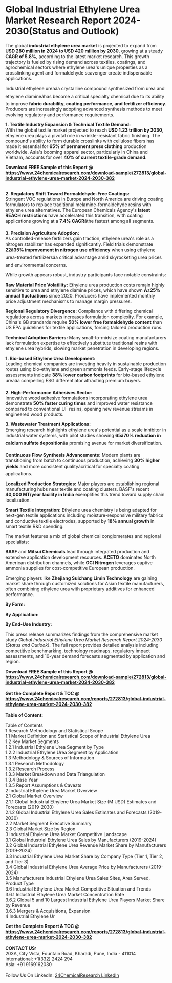 <h1>Global Industrial Ethylene Urea Market Research Report 2024-2030(Status and Outlook)</h1><p>The global <strong>industrial ethylene urea market</strong> is projected to expand from <strong>USD 280 million in 2024 to USD 420 million by 2030</strong>, growing at a steady <strong>CAGR of 5.8%</strong>, according to the latest market research. This growth trajectory is fueled by rising demand across textiles, coatings, and agrochemical sectors where ethylene urea's unique properties as a crosslinking agent and formaldehyde scavenger create indispensable applications.</p><p>Industrial ethylene ureaâa crystalline compound synthesized from urea and ethylene diamineâhas become a critical specialty chemical due to its ability to improve <strong>fabric durability, coating performance, and fertilizer efficiency</strong>. Producers are increasingly adopting advanced synthesis methods to meet evolving regulatory and performance requirements.</p><p><strong>1. Textile Industry Expansion &amp; Technical Textile Demand:</strong><br>
With the global textile market projected to reach <strong>USD 1.23 trillion by 2030</strong>, ethylene urea plays a pivotal role in wrinkle-resistant fabric finishing. The compound's ability to form durable crosslinks with cellulose fibers has made it essential for <strong>65% of permanent press clothing</strong> production worldwide. Asia's booming apparel sector, particularly in China and Vietnam, accounts for over <strong>40% of current textile-grade demand</strong>.</p><div><b>Download FREE Sample of this Report @ 
            <a href="https://www.24chemicalresearch.com/download-sample/272813/global-industrial-ethylene-urea-market-2024-2030-382">
            https://www.24chemicalresearch.com/download-sample/272813/global-industrial-ethylene-urea-market-2024-2030-382</a></b></div><br><p><strong>2. Regulatory Shift Toward Formaldehyde-Free Coatings:</strong><br>
Stringent VOC regulations in Europe and North America are driving coating formulators to replace traditional melamine-formaldehyde resins with ethylene urea alternatives. The European Chemicals Agency's <strong>latest REACH restrictions</strong> have accelerated this transition, with coating applications growing at a <strong>7.4% CAGR</strong>âthe fastest among all segments.</p><p><strong>3. Precision Agriculture Adoption:</strong><br>
As controlled-release fertilizers gain traction, ethylene urea's role as a nitrogen stabilizer has expanded significantly. Field trials demonstrate <strong>22â35% improvement in nitrogen use efficiency</strong> when using ethylene urea-treated fertilizersâa critical advantage amid skyrocketing urea prices and environmental concerns.</p><p>While growth appears robust, industry participants face notable constraints:</p><p><strong>Raw Material Price Volatility:</strong> Ethylene urea production costs remain highly sensitive to urea and ethylene diamine prices, which have shown <strong>Â±25% annual fluctuations</strong> since 2020. Producers have implemented monthly price adjustment mechanisms to manage margin pressures.</p><p><strong>Regional Regulatory Divergence:</strong> Compliance with differing chemical regulations across markets increases formulation complexity. For example, China's GB standards require <strong>50% lower free formaldehyde content</strong> than US EPA guidelines for textile applications, forcing tailored production runs.</p><p><strong>Technical Adoption Barriers:</strong> Many small-to-midsize coating manufacturers lack formulation expertise to effectively substitute traditional resins with ethylene urea hybrids, slowing market penetration in developing regions.</p><p><strong>1. Bio-based Ethylene Urea Development:</strong><br>
Leading chemical companies are investing heavily in sustainable production routes using bio-ethylene and green ammonia feeds. Early-stage lifecycle assessments indicate <strong>38% lower carbon footprints</strong> for bio-based ethylene ureaâa compelling ESG differentiator attracting premium buyers.</p><p><strong>2. High-Performance Adhesives Sector:</strong><br>
Innovative wood adhesive formulations incorporating ethylene urea demonstrate <strong>50% faster curing times</strong> and improved water resistance compared to conventional UF resins, opening new revenue streams in engineered wood products.</p><p><strong>3. Wastewater Treatment Applications:</strong><br>
Emerging research highlights ethylene urea's potential as a scale inhibitor in industrial water systems, with pilot studies showing <strong>65â70% reduction in calcium sulfate deposition</strong>âa promising avenue for market diversification.</p><p><strong>Continuous Flow Synthesis Advancements:</strong> Modern plants are transitioning from batch to continuous production, achieving <strong>30% higher yields</strong> and more consistent qualityâcritical for specialty coating applications.</p><p><strong>Localized Production Strategies:</strong> Major players are establishing regional manufacturing hubs near textile and coating clusters. BASF's recent <strong>40,000 MT/year facility in India</strong> exemplifies this trend toward supply chain localization.</p><p><strong>Smart Textile Integration:</strong> Ethylene urea chemistry is being adapted for next-gen textile applications including moisture-responsive military fabrics and conductive textile electrodes, supported by <strong>18% annual growth</strong> in smart textile R&amp;D spending.</p><p>The market features a mix of global chemical conglomerates and regional specialists:</p><p><strong>BASF</strong> and <strong>Mitsui Chemicals</strong> lead through integrated production and extensive application development resources. <strong>ACETO</strong> dominates North American distribution channels, while <strong>OCI Nitrogen</strong> leverages captive ammonia supplies for cost-competitive European production.</p><p>Emerging players like <strong>Zhejiang Suichang Limin Technology</strong> are gaining market share through customized solutions for Asian textile manufacturers, often combining ethylene urea with proprietary additives for enhanced performance.</p><p><strong>By Form:</strong></p><p><strong>By Application:</strong></p><p><strong>By End-Use Industry:</strong></p><p>This press release summarizes findings from the comprehensive market study <em>Global Industrial Ethylene Urea Market Research Report 2024-2030 (Status and Outlook)</em>. The full report provides detailed analysis including competitive benchmarking, technology roadmaps, regulatory impact assessments, and 10-year demand forecasts segmented by application and region.</p><div><b>Download FREE Sample of this Report @ 
            <a href="https://www.24chemicalresearch.com/download-sample/272813/global-industrial-ethylene-urea-market-2024-2030-382">
            https://www.24chemicalresearch.com/download-sample/272813/global-industrial-ethylene-urea-market-2024-2030-382</a></b></div><br><div><b>Get the Complete Report & TOC @ 
            <a href="https://www.24chemicalresearch.com/reports/272813/global-industrial-ethylene-urea-market-2024-2030-382">
            https://www.24chemicalresearch.com/reports/272813/global-industrial-ethylene-urea-market-2024-2030-382</a></b></div><br>
            <b>Table of Content:</b><p>Table of Contents<br />
1 Research Methodology and Statistical Scope<br />
1.1 Market Definition and Statistical Scope of Industrial Ethylene Urea<br />
1.2 Key Market Segments<br />
1.2.1 Industrial Ethylene Urea Segment by Type<br />
1.2.2 Industrial Ethylene Urea Segment by Application<br />
1.3 Methodology & Sources of Information<br />
1.3.1 Research Methodology<br />
1.3.2 Research Process<br />
1.3.3 Market Breakdown and Data Triangulation<br />
1.3.4 Base Year<br />
1.3.5 Report Assumptions & Caveats<br />
2 Industrial Ethylene Urea Market Overview<br />
2.1 Global Market Overview<br />
2.1.1 Global Industrial Ethylene Urea Market Size (M USD) Estimates and Forecasts (2019-2030)<br />
2.1.2 Global Industrial Ethylene Urea Sales Estimates and Forecasts (2019-2030)<br />
2.2 Market Segment Executive Summary<br />
2.3 Global Market Size by Region<br />
3 Industrial Ethylene Urea Market Competitive Landscape<br />
3.1 Global Industrial Ethylene Urea Sales by Manufacturers (2019-2024)<br />
3.2 Global Industrial Ethylene Urea Revenue Market Share by Manufacturers (2019-2024)<br />
3.3 Industrial Ethylene Urea Market Share by Company Type (Tier 1, Tier 2, and Tier 3)<br />
3.4 Global Industrial Ethylene Urea Average Price by Manufacturers (2019-2024)<br />
3.5 Manufacturers Industrial Ethylene Urea Sales Sites, Area Served, Product Type<br />
3.6 Industrial Ethylene Urea Market Competitive Situation and Trends<br />
3.6.1 Industrial Ethylene Urea Market Concentration Rate<br />
3.6.2 Global 5 and 10 Largest Industrial Ethylene Urea Players Market Share by Revenue<br />
3.6.3 Mergers & Acquisitions, Expansion<br />
4 Industrial Ethylene Ur</p><div><b>Get the Complete Report & TOC @ 
            <a href="https://www.24chemicalresearch.com/reports/272813/global-industrial-ethylene-urea-market-2024-2030-382">
            https://www.24chemicalresearch.com/reports/272813/global-industrial-ethylene-urea-market-2024-2030-382</a></b></div><br><b>CONTACT US:</b><br>
            203A, City Vista, Fountain Road, Kharadi, Pune, India - 411014<br>
            International: +1(332) 2424 294<br>
            Asia: +91 9169162030 <br><br>
            Follow Us On LinkedIn: <a href="https://www.linkedin.com/company/24chemicalresearch/">24ChemicalResearch LinkedIn</a>